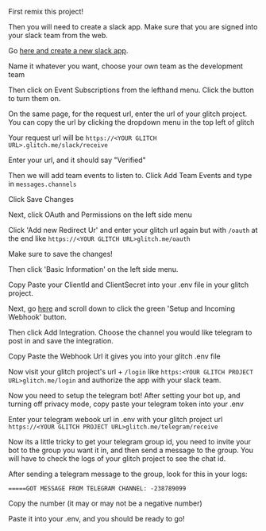 First remix this project!

Then you will need to create a slack app. Make sure that you are signed into your slack team from the web.

Go [here and create a new slack app](https://api.slack.com/apps?new_app=1).

Name it whatever you want, choose your own team as the development team

Then click on Event Subscriptions from the lefthand menu. Click the button to turn them on.

On the same page, for the request url, enter the url of your glitch project. 
You can copy the url by clicking the dropdown menu in the top left of glitch

Your request url will be `https://<YOUR GLITCH URL>.glitch.me/slack/receive`

Enter your url, and it should say "Verified"

Then we will add team events to listen to. Click Add Team Events and type in `messages.channels`

Click Save Changes

Next, click OAuth and Permissions on the left side menu

Click 'Add new Redirect Ur' and enter your glitch url again but with `/oauth` at the end like `https://<YOUR GLITCH URL>glitch.me/oauth`

Make sure to save the changes!

Then click 'Basic Information' on the left side menu.

Copy Paste your ClientId and ClientSecret into your .env file in your glitch project.

Next, go [here](https://api.slack.com/custom-integrations) and scroll down to click the green 'Setup and Incoming Webhook' button. 

Then click Add Integration. Choose the channel you would like telegram to post in and save the integration. 

Copy Paste the Webhook Url it gives you into your glitch .env file

Now visit your glitch project's url + `/login` like `https:<YOUR GLITCH PROJECT URL>glitch.me/login` and authorize the app with your slack team.

Now you need to setup the telegram bot! After setting your bot up, and turning off privacy mode, copy paste your telegram token into your .env


Enter your telegram webook url in .env with your glitch project url `https://<YOUR GLITCH PROJECT URL>glitch.me/telegram/receive`

Now its a little tricky to get your telegram group id, you need to invite your bot to the group you want it in, and then send a message to the group. You will have to check the logs of your glitch project to see the chat id.

After sending a telegram message to the group, look for this in your logs:

`=====GOT MESSAGE FROM TELEGRAM CHANNEL: -238789099` 

Copy the number (it may or may not be a negative number)

Paste it into your .env, and you should be ready to go!

